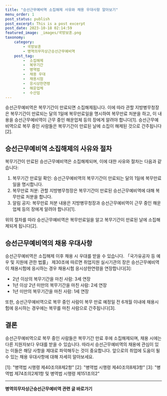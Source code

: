 ```yaml
---
title: "승선근무예비역 소집해제 사유와 채용 우대사항 알아보기"
menu_order: 1
post_status: publish
post_excerpt: This is a post excerpt
post_date: 2023-10-18 02:14:59
featured_image: _images/국방보훈.png
taxonomy:
    category:
        - 국방보훈
        - 병역의무자상근승선근무예비역
    post_tag:
        -  소집해제
        -  복무기간
        -  병역법
        -  채용 우대
        -  채용시험
        -  응시상한연령
        -  해운업체
        -  수산업
---
```




승선근무예비역은 복무기간이 만료되면 소집해제됩니다. 이에 따라 관할 지방병무청장은 복무기간이 만료되는 달의 1일에 복무만료일을 명시하여 복무만료 처분을 하고, 이 내용을 승선근무예비역이 근무 중인 해운업체 등의 장에게 알려야 합니다[1]. 승선근무예비역으로 복무 중인 사람들은 복무기간이 만료된 날에 소집이 해제된 것으로 간주됩니다[2].

## 승선근무예비역 소집해제의 사유와 절차

복무기간이 만료된 승선근무예비역은 소집해제되며, 이에 대한 사유와 절차는 다음과 같습니다:

1. 복무기간 만료일 확인: 승선근무예비역의 복무기간이 만료되는 달의 1일에 복무만료일을 명시합니다.
2. 복무만료 처분: 관할 지방병무청장은 복무기간이 만료된 승선근무예비역에 대해 복무만료 처분을 합니다.
3. 알림 공지: 복무만료 처분 내용은 지방병무청장과 승선근무예비역이 근무 중인 해운업체 등의 장에게 알려야 합니다[1].

위의 절차를 따라 승선근무예비역은 복무만료일을 알고 복무기간이 만료된 날에 소집해제되게 됩니다[2].

## 승선근무예비역의 채용 우대사항

승선근무예비역은 소집해제 이후 채용 시 우대를 받을 수 있습니다. 「국가유공자 등 예우 및 지원에 관한 법률」 제30조에 따르면 취업지원 실시기관의 장은 승선근무예비역이 채용시험에 응시하는 경우 채용시험 응시상한연령을 연장합니다[3]:

- 2년 이상의 복무기간을 마친 사람: 3세 연장
- 1년 이상 2년 미만의 복무기간을 마친 사람: 2세 연장
- 1년 미만의 복무기간을 마친 사람: 1세 연장

또한, 승선근무예비역으로 복무 중인 사람이 복무 만료 예정일 전 6개월 이내에 채용시험에 응시하는 경우에는 복무를 마친 사람으로 간주됩니다[3].

## 결론

승선근무예비역으로 복무 중인 사람들은 복무기간 만료 후에 소집해제되며, 채용 시에는 다른 지원자보다 우대를 받을 수 있습니다. 따라서 승선근무예비역의 채용에 관심이 있는 이들은 해당 사항을 제대로 파악해두는 것이 중요합니다. 앞으로의 취업에 도움이 될 수 있는 채용 우대사항에 대해 자세히 알아보세요.

[1]: "병역법 시행령 제40조의8제2항"
[2]: "병역법 시행령 제40조의8제3항"
[3]: "병역법 제74조의2제1항 및 병역법 시행령 제151조의2"
<!-- wp:separator -->
<hr class="wp-block-separator has-alpha-channel-opacity"/>
<!-- /wp:separator -->

<!-- wp:group {"backgroundColor":"base","layout":{"type":"constrained"}} -->
<div class="wp-block-group has-base-background-color has-background"><!-- wp:paragraph {"align":"center","fontSize":"medium"} -->
<p class="has-text-align-center has-large-font-size"><strong>병역의무자상근승선근무예비역 관련 글 바로가기</strong></p>
<!-- /wp:paragraph -->


<!-- wp:latest-posts
{"categories":[{"id":9109,"count":19,"description":"","link":"https://uknowlaw.com/category/%eb%b3%91%ec%97%ad%ec%9d%98%eb%ac%b4%ec%9e%90%ec%83%81%ea%b7%bc%ec%8a%b9%ec%84%a0%ea%b7%bc%eb%ac%b4%ec%98%88%eb%b9%84%ec%97%ad/","name":"병역의무자상근승선근무예비역","slug":"병역의무자상근승선근무예비역","taxonomy":"category","parent":0,"meta":[],"_links":{"self":[{"href":"https://uknowlaw.com/wp-json/wp/v2/categories/9109"}],"collection":[{"href":"https://uknowlaw.com/wp-json/wp/v2/categories"}],"about":[{"href":"https://uknowlaw.com/wp-json/wp/v2/taxonomies/category"}],"wp:post_type":[{"href":"https://uknowlaw.com/wp-json/wp/v2/posts?categories=9109"}],"curies":[{"name":"wp","href":"https://api.w.org/{rel}","templated":true}]}}],"postsToShow":100,"excerptLength":28,"postLayout":"grid","columns":2,"featuredImageAlign":"left","featuredImageSizeSlug":"large","fontSize":"small"} /--></div>
<!-- /wp:group -->